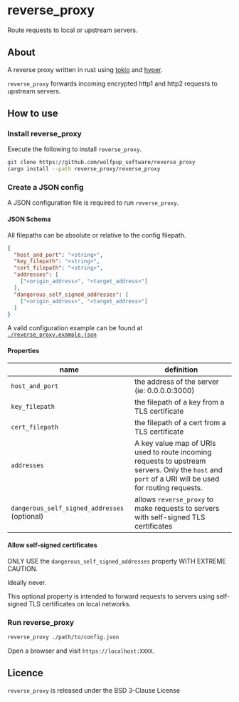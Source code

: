 # reverse_proxy

Route requests to local or upstream servers.

## About

A reverse proxy written in rust using [tokio](https://tokio.rs/) and
[hyper](https://hyper.rs/).

`reverse_proxy` forwards incoming encrypted http1 and http2 requests to upstream servers.

## How to use

### Install reverse_proxy

Execute the following to install `reverse_proxy`.

```sh
git clone https://github.com/wolfpup_software/reverse_proxy
cargo install --path reverse_proxy/reverse_proxy
```

### Create a JSON config

A JSON configuration file is required to run `reverse_proxy`.

#### JSON Schema

All filepaths can be absolute or relative to the config filepath.

```JSON
{
  "host_and_port": "<string>",
  "key_filepath": "<string>",
  "cert_filepath": "<string>",
  "addresses": [
    ["<origin_address>", "<target_address>"]
  ],
  "dangerous_self_signed_addresses": [
    ["<origin_address>", "<target_address>"]
  ]
}
```

A valid configuration example can be found at [`./reverse_proxy.example.json`](./reverse_proxy.example.json`)

#### Properties

| name | definition |
|----------|------------|
| `host_and_port` | the address of the server (ie: 0.0.0.0:3000) |
| `key_filepath` | the filepath of a key from a TLS certificate |
| `cert_filepath` |  the filepath of a cert from a TLS certificate | 
| `addresses` | A key value map of URIs used to route incoming requests to upstream servers. Only the `host` and `port` of a URI will be used for routing requests. |
| `dangerous_self_signed_addresses` (optional)  | allows `reverse_proxy` to make requests to servers with self-signed TLS certificates |

#### Allow self-signed certificates

ONLY USE the `dangerous_self_signed_addresses` property WITH EXTREME CAUTION.

Ideally never.

This optional property is intended to forward requests to servers using self-signed TLS certificates on local networks.

### Run reverse_proxy

```sh
reverse_proxy ./path/to/config.json
```

Open a browser and visit `https://localhost:XXXX`.

## Licence

`reverse_proxy` is released under the BSD 3-Clause License
